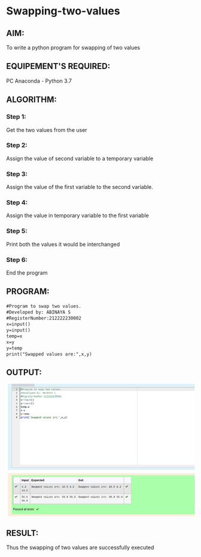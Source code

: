 # Swapping-two-values
## AIM:
To write a python program for swapping of two values
## EQUIPEMENT'S REQUIRED: 
PC
Anaconda - Python 3.7
## ALGORITHM: 
### Step 1:
Get the two values from the user
### Step 2: 
Assign the value of second variable to a temporary variable 
### Step 3: 
Assign the value of the first variable to the second variable.
### Step 4:  
Assign the value in temporary variable to the first variable
### Step 5: 
Print both the values it would be interchanged
### Step 6: 
End the program
## PROGRAM:
```
#Program to swap two values.
#Developed by: ABINAYA S
#RegisterNumber:212222230002
x=input()
y=input()
temp=x
x=y
y=temp
print("Swapped values are:",x,y)
```
## OUTPUT:
![OUTPUT](./swap2.png)



## RESULT:
Thus the swapping of two values are successfully executed



